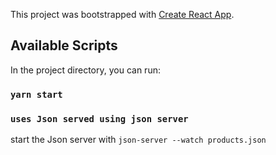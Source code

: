 This project was bootstrapped with [Create React App](https://github.com/facebook/create-react-app).

## Available Scripts

In the project directory, you can run:

### `yarn start`

### `uses Json served using json server`

start the Json server with `json-server --watch products.json`
